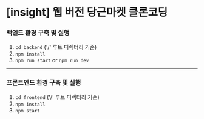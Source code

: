 # [insight] 웹 버전 당근마켓 클론코딩

### 백엔드 환경 구축 및 실행
1. `cd backend` ('/' 루트 디렉터리 기준)
2. `npm install`
3. `npm run start` or `npm run dev`

* * *

### 프론트엔드 환경 구축 및 실행
1. `cd frontend` ('/' 루트 디렉터리 기준)
2. `npm install`
3. `npm start` 
